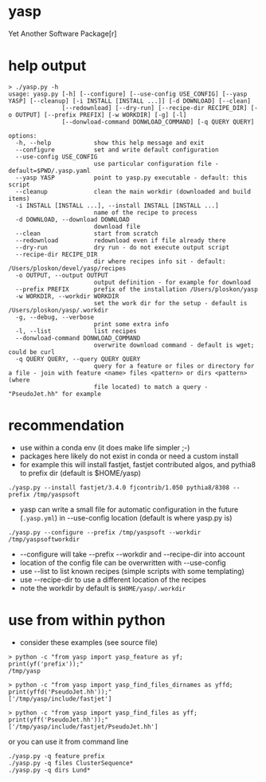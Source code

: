 # yasp

Yet Another Software Package[r]

# help output

```
> ./yasp.py -h
usage: yasp.py [-h] [--configure] [--use-config USE_CONFIG] [--yasp YASP] [--cleanup] [-i INSTALL [INSTALL ...]] [-d DOWNLOAD] [--clean]
               [--redownload] [--dry-run] [--recipe-dir RECIPE_DIR] [-o OUTPUT] [--prefix PREFIX] [-w WORKDIR] [-g] [-l]
               [--donwload-command DONWLOAD_COMMAND] [-q QUERY QUERY]

options:
  -h, --help            show this help message and exit
  --configure           set and write default configuration
  --use-config USE_CONFIG
                        use particular configuration file - default=$PWD/.yasp.yaml
  --yasp YASP           point to yasp.py executable - default: this script
  --cleanup             clean the main workdir (downloaded and build items)
  -i INSTALL [INSTALL ...], --install INSTALL [INSTALL ...]
                        name of the recipe to process
  -d DOWNLOAD, --download DOWNLOAD
                        download file
  --clean               start from scratch
  --redownload          redownload even if file already there
  --dry-run             dry run - do not execute output script
  --recipe-dir RECIPE_DIR
                        dir where recipes info sit - default: /Users/ploskon/devel/yasp/recipes
  -o OUTPUT, --output OUTPUT
                        output definition - for example for download
  --prefix PREFIX       prefix of the installation /Users/ploskon/yasp
  -w WORKDIR, --workdir WORKDIR
                        set the work dir for the setup - default is /Users/ploskon/yasp/.workdir
  -g, --debug, --verbose
                        print some extra info
  -l, --list            list recipes
  --donwload-command DONWLOAD_COMMAND
                        overwrite download command - default is wget; could be curl
  -q QUERY QUERY, --query QUERY QUERY
                        query for a feature or files or directory for a file - join with feature <name> files <pattern> or dirs <pattern> (where
                        file located) to match a query - "PseudoJet.hh" for example
```

# recommendation

- use within a conda env (it does make life simpler ;-)
- packages here likely do not exist in conda or need a custom install
- for example this will install fastjet, fastjet contributed algos, and pythia8 to prefix dir (default is $HOME/yasp)

```
./yasp.py --install fastjet/3.4.0 fjcontrib/1.050 pythia8/8308 --prefix /tmp/yaspsoft
```

- yasp can write a small file for automatic configuration in the future (`.yasp.yml`) in --use-config location (default is where yasp.py is)
```
./yasp.py --configure --prefix /tmp/yaspsoft --workdir /tmp/yaspsoftworkdir
```

- --configure will take --prefix --workdir and --recipe-dir into account
- location of the config file can be overwritten with --use-config
- use --list to list known recipes (simple scripts with some templating)
- use --recipe-dir to use a different location of the recipes
- note the workdir by default is `$HOME/yasp/.workdir`

# use from within python

- consider these examples (see source file)

```
> python -c "from yasp import yasp_feature as yf; print(yf('prefix'));" 
/tmp/yasp

> python -c "from yasp import yasp_find_files_dirnames as yffd; print(yffd('PseudoJet.hh'));"
['/tmp/yasp/include/fastjet']

> python -c "from yasp import yasp_find_files as yff; print(yff('PseudoJet.hh'));"
['/tmp/yasp/include/fastjet/PseudoJet.hh']
```

or you can use it from command line

```
./yasp.py -q feature prefix
./yasp.py -q files ClusterSequence*
./yasp.py -q dirs Lund*
```
